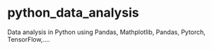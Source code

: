 # python_data_analysis
Data analysis in Python using Pandas, Mathplotlib, Pandas, Pytorch, TensorFlow,....
